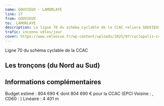 ```yaml
---
name: GOUVIEUX - LAMORLAYE
line: 27
from: GOUVIEUX 
to:  LAMORLAYE 
description: La ligne 70 du schéma cyclable de la CCAC reliera GOUVIEUX  à LAMORLAYE 
trafic: inconnu vélos/jour
cover: https://www.velooise.fr/wp-content/uploads/2025/07/cyclopolis-ccac-70.jpg
---
```

Ligne 70 du schéma cyclable de la CCAC  
## Les tronçons (du Nord au Sud)

## Informations complémentaires

Budget estimé : 804 690 € dont 804 690 € pour la CCAC (EPCI Voisine : , CD60 : )
Linéaire : 4 401 m

